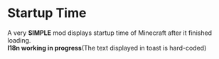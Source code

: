 # Startup Time
A very **SIMPLE** mod displays startup time of Minecraft after it finished loading.  
**I18n working in progress**(The text displayed in toast is hard-coded)